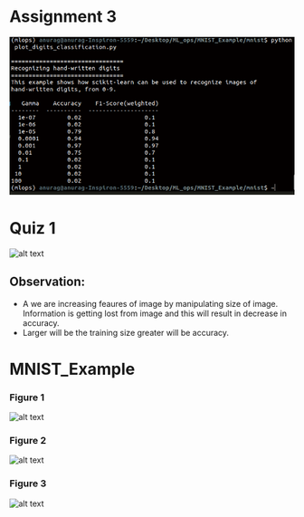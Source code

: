 # Assignment 3
![alt text](https://github.com/anurag-saraswat/MNIST_Example/blob/assignment3/mnist/Assignment_3_plot/1_out.png)

# Quiz 1
![alt text](https://github.com/anurag-saraswat/MNIST_Example/blob/features/quiz/mnist/plots/table.png)

## Observation:
 - A we are increasing feaures of image by manipulating size of image. Information is getting lost from image and this will result in decrease in accuracy.
 - Larger will be the training size greater will be accuracy. 

# MNIST_Example

### Figure 1
![alt text](https://github.com/anurag-saraswat/MNIST_Example/blob/features/plot/mnist/plots/Figure_1.png)

### Figure 2
![alt text](https://github.com/anurag-saraswat/MNIST_Example/blob/features/plot/mnist/plots/Figure_2.png)

### Figure 3
![alt text](https://github.com/anurag-saraswat/MNIST_Example/blob/features/plot/mnist/plots/Figure_3.png)
